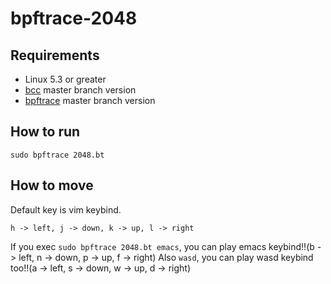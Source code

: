 # bpftrace-2048

## Requirements

+ Linux 5.3 or greater
+ [bcc](https://github.com/iovisor/bcc) master branch version
+ [bpftrace](https://github.com/iovisor/bpftrace) master branch version

## How to run

```
sudo bpftrace 2048.bt
```

## How to move

Default key is vim keybind.
```
h -> left, j -> down, k -> up, l -> right
```

If you exec ```sudo bpftrace 2048.bt emacs```, you can play emacs keybind!!(b -> left, n -> down, p -> up, f -> right)
Also ```wasd```, you can play wasd keybind too!!(a -> left, s -> down, w -> up, d -> right)
